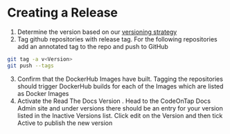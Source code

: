 # Creating a Release

1. Determine the version based on our [versioning strategy](./versioning.md)
2. Tag github repositories with release tag. For the following repositories add an annotated tag to the repo and push to GitHub

```bash
git tag -a v<Version>
git push --tags
```

3. Confirm that the DockerHub Images have built. Tagging the repositories should trigger DockerHub builds for each of the Images which are listed as Docker Images
4. Activate the Read The Docs Version . Head to the CodeOnTap Docs Admin site and under versions there should be an entry for your version listed in the Inactive Versions list. Click edit on the Version and then tick Active to publish the new version

